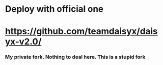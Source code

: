# Deploy with official one

# https://github.com/teamdaisyx/daisyx-v2.0/

### My private fork. Nothing to deal here. This is a stupid fork
